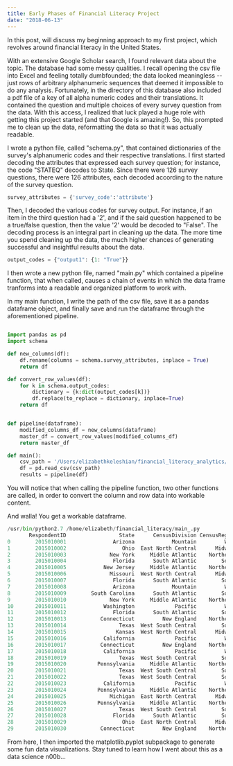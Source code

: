 ```yaml
---
title: Early Phases of Financial Literacy Project
date: "2018-06-13"
---
```


In this post, will discuss my beginning approach to my first project, which revolves around financial literacy in the United States.  

With an extensive Google Scholar search, I found relevant data about the topic.  The database had some messy qualities.  I recall opening 
the csv file into Excel and feeling totally dumbfounded; the data
looked meaningless -- just rows of arbitrary alphanumeric
sequences that deemed it impossible to do any analysis. 
Fortunately, in the directory of this database also included a pdf file of a key of all
alpha numeric codes and their translations.  It contained the 
question and multiple choices of every survey question from the data. 
With this access, I realized that luck played a huge role with 
getting this project started (and that Google is amazing!). So, this prompted
me to clean up the data, reformatting the data so that it was actually
readable.   

I wrote a python file, called "schema.py", that contained dictionaries of the survey's
alphanumeric codes and their respective translations. I first started decoding the attributes that expressed each survey question; for instance, the code "STATEQ" decodes to State.  Since there were 126 survey questions, there were 126 attributes, each decoded according to the nature of the survey question.

```python
survey_attributes = {'survey_code':'attribute'}
```

Then, I decoded the various codes for survey output.  For instance, if an item in the third question had a '2', and if the said question happened to be a true/false question, then the value '2' would be decoded to "False". The decoding process is an integral part in cleaning up the data.  The more time you spend cleaning up the data, the much higher chances of generating successful and insightful results about the data.

```python
output_codes = {"output1": {1: "True"}}
```

I then wrote a new python file, named "main.py" which contained a pipeline function, that when called, causes a chain of events in which the data frame tranforms into a readable and organized platform to work with.  

In my main function, I write the path of the csv file, save it as a pandas dataframe object, and finally save and run the dataframe through the aforementioned pipeline. 

```python

import pandas as pd
import schema

def new_columns(df): 
	df.rename(columns = schema.survey_attributes, inplace = True)
	return df

def convert_row_values(df):
	for k in schema.output_codes:
		dictionary = {k:dict(output_codes[k])}
		df.replace(to_replace = dictionary, inplace=True)
	return df


def pipeline(dataframe):
	modified_columns_df = new_columns(dataframe)
	master_df = convert_row_values(modified_columns_df)
	return master_df

def main():
	csv_path = '/Users/elizabethkeleshian/financial_literacy_analytics/2015_state_data.csv'
	df = pd.read_csv(csv_path)
	results = pipeline(df)


```
You will notice that when calling the pipeline function, two other functions are called, in order to convert the column and row data into workable content.  

And walla! You get a workable dataframe.

```python
/usr/bin/python2.7 /home/elizabeth/financial_literacy/main_.py
       RespondentID                 State      CensusDivision CensusRegion  \
0        2015010001               Arizona            Mountain         West   
1        2015010002                  Ohio  East North Central      Midwest   
2        2015010003              New York     Middle Atlantic    Northeast   
3        2015010004               Florida      South Atlantic        South   
4        2015010005            New Jersey     Middle Atlantic    Northeast   
5        2015010006              Missouri  West North Central      Midwest   
6        2015010007               Florida      South Atlantic        South   
7        2015010008               Arizona            Mountain         West   
8        2015010009        South Carolina      South Atlantic        South   
9        2015010010              New York     Middle Atlantic    Northeast   
10       2015010011            Washington             Pacific         West   
11       2015010012               Florida      South Atlantic        South   
12       2015010013           Connecticut         New England    Northeast   
13       2015010014                 Texas  West South Central        South   
14       2015010015                Kansas  West North Central      Midwest   
15       2015010016            California             Pacific         West   
16       2015010017           Connecticut         New England    Northeast   
17       2015010018            California             Pacific         West   
18       2015010019                 Texas  West South Central        South   
19       2015010020          Pennsylvania     Middle Atlantic    Northeast   
20       2015010021                 Texas  West South Central        South   
21       2015010022                 Texas  West South Central        South   
22       2015010023            California             Pacific         West   
23       2015010024          Pennsylvania     Middle Atlantic    Northeast   
24       2015010025              Michigan  East North Central      Midwest   
25       2015010026          Pennsylvania     Middle Atlantic    Northeast   
26       2015010027                 Texas  West South Central        South   
27       2015010028               Florida      South Atlantic        South   
28       2015010029                  Ohio  East North Central      Midwest   
29       2015010030           Connecticut         New England    Northeast
```


From here, I then imported the matplotlib.pyplot subpackage to generate some fun data visualizations.  Stay tuned to learn how I went about this as a data science n00b...